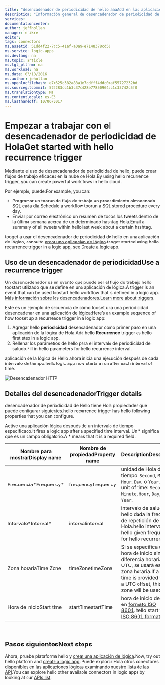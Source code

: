 ```yaml
---
title: "desencadenador de periodicidad de hello aaaAdd en las aplicaciones lógicas | Documentos de Microsoft"
description: "Información general de desencadenador de periodicidad de hello y cómo toouse con una aplicación de Azure lógica."
services: 
documentationcenter: 
author: jeffhollan
manager: erikre
editor: 
tags: connectors
ms.assetid: 51dd4f22-7dc5-41af-a0a9-e7148378cd50
ms.service: logic-apps
ms.devlang: na
ms.topic: article
ms.tgt_pltfrm: na
ms.workload: na
ms.date: 07/18/2016
ms.author: jehollan
ms.openlocfilehash: e7c625c382a88a1e7cdfff4ddc0caf55727232bd
ms.sourcegitcommit: 523283cc1b3c37c428e77850964dc1c33742c5f0
ms.translationtype: MT
ms.contentlocale: es-ES
ms.lasthandoff: 10/06/2017
---
```

# <a name="get-started-with-hello-recurrence-trigger"></a><span data-ttu-id="0ca69-103">Empezar a trabajar con el desencadenador de periodicidad de Hola</span><span class="sxs-lookup"><span data-stu-id="0ca69-103">Get started with hello recurrence trigger</span></span>
<span data-ttu-id="0ca69-104">Mediante el uso de desencadenador de periodicidad de hello, puede crear flujos de trabajo eficaces en la nube de Hola.</span><span class="sxs-lookup"><span data-stu-id="0ca69-104">By using hello recurrence trigger, you can create powerful workflows in hello cloud.</span></span>

<span data-ttu-id="0ca69-105">Por ejemplo, puede:</span><span class="sxs-lookup"><span data-stu-id="0ca69-105">For example, you can:</span></span>

* <span data-ttu-id="0ca69-106">Programar un toorun de flujo de trabajo un procedimiento almacenado SQL cada día.</span><span class="sxs-lookup"><span data-stu-id="0ca69-106">Schedule a workflow toorun a SQL stored procedure every day.</span></span>
* <span data-ttu-id="0ca69-107">Enviar por correo electrónico un resumen de todos los tweets dentro de la última semana acerca de un determinado hashtag Hola.</span><span class="sxs-lookup"><span data-stu-id="0ca69-107">Email a summary of all tweets within hello last week about a certain hashtag.</span></span>

<span data-ttu-id="0ca69-108">tooget a usar el desencadenador de periodicidad de hello en una aplicación de lógica, consulte [crear una aplicación de lógica](../logic-apps/logic-apps-create-a-logic-app.md).</span><span class="sxs-lookup"><span data-stu-id="0ca69-108">tooget started using hello recurrence trigger in a logic app, see [Create a logic app](../logic-apps/logic-apps-create-a-logic-app.md).</span></span>

## <a name="use-a-recurrence-trigger"></a><span data-ttu-id="0ca69-109">Uso de un desencadenador de periodicidad</span><span class="sxs-lookup"><span data-stu-id="0ca69-109">Use a recurrence trigger</span></span>
<span data-ttu-id="0ca69-110">Un desencadenador es un evento que puede ser el flujo de trabajo hello toostart utilizado que se define en una aplicación de lógica.</span><span class="sxs-lookup"><span data-stu-id="0ca69-110">A trigger is an event that can be used toostart hello workflow that is defined in a logic app.</span></span> <span data-ttu-id="0ca69-111">[Más información sobre los desencadenadores](connectors-overview.md).</span><span class="sxs-lookup"><span data-stu-id="0ca69-111">[Learn more about triggers](connectors-overview.md).</span></span>

<span data-ttu-id="0ca69-112">Este es un ejemplo de secuencia de cómo tooset una una periodicidad desencadenar en una aplicación de lógica:</span><span class="sxs-lookup"><span data-stu-id="0ca69-112">Here’s an example sequence of how tooset up a recurrence trigger in a logic app:</span></span>

1. <span data-ttu-id="0ca69-113">Agregar hello **periodicidad** desencadenador como primer paso en una aplicación de la lógica de Hola.</span><span class="sxs-lookup"><span data-stu-id="0ca69-113">Add hello **Recurrence** trigger as hello first step in a logic app.</span></span>
2. <span data-ttu-id="0ca69-114">Rellenar los parámetros de hello para el intervalo de periodicidad de saludo.</span><span class="sxs-lookup"><span data-stu-id="0ca69-114">Fill in hello parameters for hello recurrence interval.</span></span>

<span data-ttu-id="0ca69-115">aplicación de la lógica de Hello ahora inicia una ejecución después de cada intervalo de tiempo.</span><span class="sxs-lookup"><span data-stu-id="0ca69-115">hello logic app now starts a run after each interval of time.</span></span>

![Desencadenador HTTP](./media/connectors-native-recurrence/using-trigger.png)

## <a name="trigger-details"></a><span data-ttu-id="0ca69-117">Detalles del desencadenador</span><span class="sxs-lookup"><span data-stu-id="0ca69-117">Trigger details</span></span>
<span data-ttu-id="0ca69-118">desencadenador de periodicidad de Hello tiene Hola propiedades que puede configurar siguientes.</span><span class="sxs-lookup"><span data-stu-id="0ca69-118">hello recurrence trigger has hello following properties that you can configure.</span></span>

<span data-ttu-id="0ca69-119">Active una aplicación lógica después de un intervalo de tiempo especificado.</span><span class="sxs-lookup"><span data-stu-id="0ca69-119">It fires a logic app after a specified time interval.</span></span>
<span data-ttu-id="0ca69-120">Un * significa que es un campo obligatorio.</span><span class="sxs-lookup"><span data-stu-id="0ca69-120">A * means that it is a required field.</span></span>

| <span data-ttu-id="0ca69-121">Nombre para mostrar</span><span class="sxs-lookup"><span data-stu-id="0ca69-121">Display name</span></span> | <span data-ttu-id="0ca69-122">Nombre de propiedad</span><span class="sxs-lookup"><span data-stu-id="0ca69-122">Property name</span></span> | <span data-ttu-id="0ca69-123">Description</span><span class="sxs-lookup"><span data-stu-id="0ca69-123">Description</span></span> |
| --- | --- | --- |
| <span data-ttu-id="0ca69-124">Frecuencia*</span><span class="sxs-lookup"><span data-stu-id="0ca69-124">Frequency*</span></span> |<span data-ttu-id="0ca69-125">frequency</span><span class="sxs-lookup"><span data-stu-id="0ca69-125">frequency</span></span> |<span data-ttu-id="0ca69-126">unidad de Hola de tiempo: `Second`, `Minute`, `Hour`, `Day`, o `Year`.</span><span class="sxs-lookup"><span data-stu-id="0ca69-126">hello unit of time: `Second`, `Minute`, `Hour`, `Day`, or `Year`.</span></span> |
| <span data-ttu-id="0ca69-127">Intervalo*</span><span class="sxs-lookup"><span data-stu-id="0ca69-127">Interval*</span></span> |<span data-ttu-id="0ca69-128">interval</span><span class="sxs-lookup"><span data-stu-id="0ca69-128">interval</span></span> |<span data-ttu-id="0ca69-129">intervalo de saludo de hello dada la frecuencia de repetición de Hola.</span><span class="sxs-lookup"><span data-stu-id="0ca69-129">hello interval of hello given frequency for hello recurrence.</span></span> |
| <span data-ttu-id="0ca69-130">Zona horaria</span><span class="sxs-lookup"><span data-stu-id="0ca69-130">Time Zone</span></span> |<span data-ttu-id="0ca69-131">timeZone</span><span class="sxs-lookup"><span data-stu-id="0ca69-131">timeZone</span></span> |<span data-ttu-id="0ca69-132">Si se especifica una hora de inicio sin una diferencia horaria con UTC, se usará esta zona horaria.</span><span class="sxs-lookup"><span data-stu-id="0ca69-132">If a start time is provided without a UTC offset, this time zone will be used.</span></span> |
| <span data-ttu-id="0ca69-133">Hora de inicio</span><span class="sxs-lookup"><span data-stu-id="0ca69-133">Start time</span></span> |<span data-ttu-id="0ca69-134">startTime</span><span class="sxs-lookup"><span data-stu-id="0ca69-134">startTime</span></span> |<span data-ttu-id="0ca69-135">hora de inicio de Hello en [formato ISO 8601](https://en.wikipedia.org/wiki/ISO_8601#Combined_date_and_time_representations).</span><span class="sxs-lookup"><span data-stu-id="0ca69-135">hello start time in [ISO 8601 format](https://en.wikipedia.org/wiki/ISO_8601#Combined_date_and_time_representations).</span></span> |

<br>

## <a name="next-steps"></a><span data-ttu-id="0ca69-136">Pasos siguientes</span><span class="sxs-lookup"><span data-stu-id="0ca69-136">Next steps</span></span>
<span data-ttu-id="0ca69-137">Ahora, pruebe plataforma hello y [crear una aplicación de lógica](../logic-apps/logic-apps-create-a-logic-app.md).</span><span class="sxs-lookup"><span data-stu-id="0ca69-137">Now, try out hello platform and [create a logic app](../logic-apps/logic-apps-create-a-logic-app.md).</span></span> <span data-ttu-id="0ca69-138">Puede explorar Hola otros conectores disponibles en las aplicaciones lógicas examinando nuestro [lista de las API](apis-list.md).</span><span class="sxs-lookup"><span data-stu-id="0ca69-138">You can explore hello other available connectors in logic apps by looking at our [APIs list](apis-list.md).</span></span>

